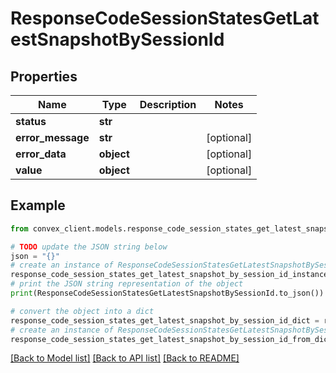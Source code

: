 # ResponseCodeSessionStatesGetLatestSnapshotBySessionId


## Properties

Name | Type | Description | Notes
------------ | ------------- | ------------- | -------------
**status** | **str** |  | 
**error_message** | **str** |  | [optional] 
**error_data** | **object** |  | [optional] 
**value** | **object** |  | [optional] 

## Example

```python
from convex_client.models.response_code_session_states_get_latest_snapshot_by_session_id import ResponseCodeSessionStatesGetLatestSnapshotBySessionId

# TODO update the JSON string below
json = "{}"
# create an instance of ResponseCodeSessionStatesGetLatestSnapshotBySessionId from a JSON string
response_code_session_states_get_latest_snapshot_by_session_id_instance = ResponseCodeSessionStatesGetLatestSnapshotBySessionId.from_json(json)
# print the JSON string representation of the object
print(ResponseCodeSessionStatesGetLatestSnapshotBySessionId.to_json())

# convert the object into a dict
response_code_session_states_get_latest_snapshot_by_session_id_dict = response_code_session_states_get_latest_snapshot_by_session_id_instance.to_dict()
# create an instance of ResponseCodeSessionStatesGetLatestSnapshotBySessionId from a dict
response_code_session_states_get_latest_snapshot_by_session_id_from_dict = ResponseCodeSessionStatesGetLatestSnapshotBySessionId.from_dict(response_code_session_states_get_latest_snapshot_by_session_id_dict)
```
[[Back to Model list]](../README.md#documentation-for-models) [[Back to API list]](../README.md#documentation-for-api-endpoints) [[Back to README]](../README.md)


